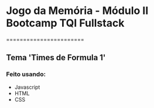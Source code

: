 # Jogo da Memória - Módulo II Bootcamp TQI Fullstack
=======================
## Tema 'Times de Formula 1'

### Feito usando:
- Javascript
- HTML
- CSS